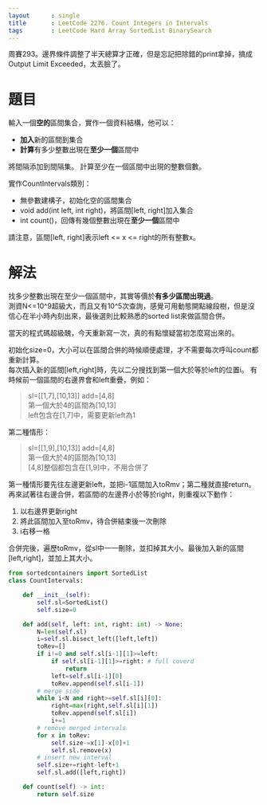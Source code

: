 ```yaml
--- 
layout      : single
title       : LeetCode 2276. Count Integers in Intervals
tags        : LeetCode Hard Array SortedList BinarySearch
---
```

周賽293。邊界條件調整了半天總算才正確，但是忘記把除錯的print拿掉，搞成Output Limit Exceeded，太丟臉了。

# 題目
輸入一個**空的**區間集合，實作一個資料結構，他可以：  
- **加入**新的區間到集合  
- **計算**有多少整數出現在**至少一個**區間中  

將間隔添加到間隔集。
計算至少在一個區間中出現的整數個數。

實作CountIntervals類別：
- 無參數建構子，初始化空的區間集合  
- void add(int left, int right)，將區間[left, right]加入集合  
- int count()，回傳有幾個整數出現在**至少一個**區間中  

請注意，區間[left, right]表示left <= x <= right的所有整數x。

# 解法
找多少整數出現在至少一個區間中，其實等價於**有多少區間出現過**。  
測資N<=10^9超級大，而且又有10^5次查詢，感覺可用動態開點線段樹，但是沒信心在半小時內刻出來，最後選則比較熟悉的sorted list來做區間合併。  

當天的程式碼超級醜，今天重新寫一次，真的有點懷疑當初怎麼寫出來的。  

初始化size=0，大小可以在區間合併的時候順便處理，才不需要每次呼叫count都重新計算。  
每次插入新的區間[left,right]時，先以二分搜找到第一個大於等於left的位置i。
有時候前一個區間的右邊界會和left重疊，例如：  
> sl=[[1,7],[10,13]] add=[4,8]  
> 第一個大於4的區間為[10,13]  
> left包含在[1,7]中，需要更新left為1  

第二種情形：  
> sl=[[1,9],[10,13]] add=[4,8]  
> 第一個大於4的區間為[10,13]  
> [4,8]整個都包含在[1,9]中，不用合併了

第一種情形要先往左邊更新left，並把i-1區間加入toRmv；第二種就直接return。
再來試著往右邊合併，若區間i的左邊界小於等於right，則重複以下動作：  
1. 以右邊界更新right
2. 將此區間加入至toRmv，待合併結束後一次刪除  
3. i右移一格

合併完後，遍歷toRmv，從sl中一一刪除，並扣掉其大小。最後加入新的區間[left,right]，並加上其大小。

```python
from sortedcontainers import SortedList
class CountIntervals:

    def __init__(self):
        self.sl=SortedList()
        self.size=0

    def add(self, left: int, right: int) -> None:
        N=len(self.sl)
        i=self.sl.bisect_left([left,left])
        toRev=[]
        if i!=0 and self.sl[i-1][1]>=left:
            if self.sl[i-1][1]>=right: # full coverd
                return
            left=self.sl[i-1][0]
            toRev.append(self.sl[i-1])
        # merge side
        while i<N and right>=self.sl[i][0]:
            right=max(right,self.sl[i][1])
            toRev.append(self.sl[i])
            i+=1
        # remove merged intervals
        for x in toRev:
            self.size-=x[1]-x[0]+1
            self.sl.remove(x)
        # insert new interval
        self.size+=right-left+1
        self.sl.add([left,right])

    def count(self) -> int:
        return self.size
```
